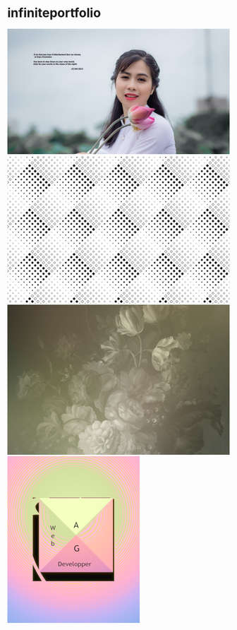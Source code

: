 # infiniteportfolio
![pexels-tu%E1%BA%A5n-ki%E1%BB%87t-jr-2411563%20(2](https://github.com/magicickey/infiniteportfolio/blob/main/pexels-tu%E1%BA%A5n-ki%E1%BB%87t-jr-2411563%20(2).jpg?raw=true)
![Black-and-White-Seamless-Square-Pattern-Graphics-3959241-1](https://github.com/magicickey/infiniteportfolio/blob/main/Black-and-White-Seamless-Square-Pattern-Graphics-3959241-1.jpg?raw=true)
![dd114192__70447.1578365426](https://github.com/magicickey/infiniteportfolio/blob/main/dd114192__70447.1578365426.jpg?raw=true)
![boite-logo-vide](https://github.com/magicickey/infiniteportfolio/blob/main/boite-logo-vide.png?raw=true)
